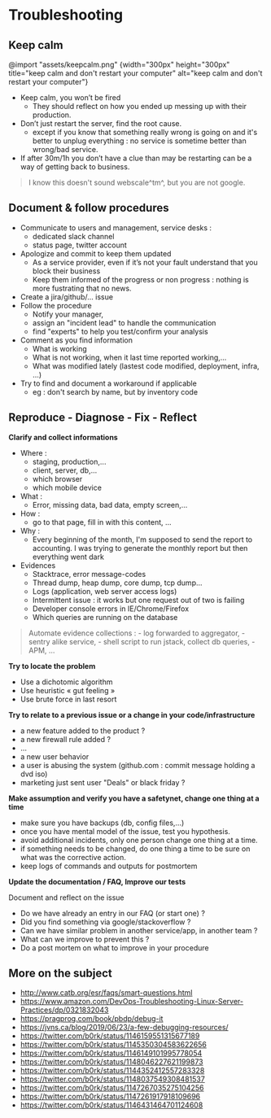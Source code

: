 
# Troubleshooting

## Keep calm

@import "assets/keepcalm.png" {width="300px" height="300px" title="keep calm and don't restart your computer" alt="keep calm and don't restart your computer"}

* Keep calm, you won’t be fired
   - They should reflect on how you ended up messing up with their production.
* Don’t just restart the server, find the root cause.
   - except if you know that something really wrong is going on and it's better to unplug everything : no service is sometime better than wrong/bad service.
* If after 30m/1h you don’t have a clue than may be restarting can be a way of getting back to business. 

> I know this doesn't sound webscale^tm^, but you are not google.


## Document & follow procedures

- Communicate to users and management, service desks : 
   - dedicated slack channel
   - status page, twitter account
- Apologize and commit to keep them updated
   - As a service provider, even if it’s not your fault understand that you block their business
   - Keep them informed of the progress or non progress : nothing is more fustrating that no news.
- Create a jira/github/... issue
- Follow the procedure
   - Notify your manager, 
   - assign an "incident lead" to handle the communication
   - find "experts" to help you test/confirm your analysis
- Comment as you find information 
   - What is working
   - What is not working, when it last time reported working,…
   - What was modified lately (lastest code modified, deployment, infra, …)
- Try to find and document a workaround if applicable 
   - eg : don't search by name, but by inventory code


## Reproduce - Diagnose - Fix - Reflect

**Clarify and collect informations**

 - Where : 
   - staging, production,... 
   - client, server, db,...
   - which browser
   - which mobile device
 - What :
   - Error, missing data, bad data, empty screen,…
 - How :
    - go to that page, fill in with this content, ... 
 - Why :
    - Every beginning of the month, I'm supposed to send the report to accounting. I was trying to generate the monthly report but then everything went dark    
 - Evidences
   - Stacktrace, error message-codes
   - Thread dump, heap dump, core dump, tcp dump...
   - Logs (application, web server access logs)
   - Intermittent issue : it works but one request out of two is failing
   - Developer console errors in IE/Chrome/Firefox
   - Which queries are running on the database

> Automate evidence collections : 
    - log forwarded to aggregator, 
    - sentry alike service, 
    - shell script to run jstack, collect db queries,
    - APM,
    ...

**Try to locate the problem**

* Use a dichotomic algorithm
* Use heuristic « gut feeling »
* Use brute force in last resort

**Try to relate to a previous issue or a change in your code/infrastructure**

* a new feature added to the product ? 
* a new firewall rule added ?
* ...
* a new user behavior
* a user is abusing the system (github.com : commit message holding a dvd iso)
* marketing just sent user "Deals" or black friday ?


**Make assumption and verify you have a safetynet, change one thing at a time**

* make sure you have backups (db, config files,...)
* once you have mental model of the issue, test you hypothesis.
* avoid additional incidents, only one person change one thing at a time.
* if something needs to be changed, do one thing a time to be sure on what was the corrective action.
* keep logs of commands and outputs for postmortem


**Update the documentation / FAQ, Improve our tests** 

Document and reflect on the issue

- Do we have already an entry in our FAQ (or start one) ?
- Did you find something via google/stackoverflow ?
- Can we have similar problem in another service/app, in another team ?
- What can we improve to prevent this ?
- Do a post mortem on what to improve in your procedure

## More on the subject

- http://www.catb.org/esr/faqs/smart-questions.html 
- https://www.amazon.com/DevOps-Troubleshooting-Linux-Server-Practices/dp/0321832043 
- https://pragprog.com/book/pbdp/debug-it 
- https://jvns.ca/blog/2019/06/23/a-few-debugging-resources/
- https://twitter.com/b0rk/status/1146159551315677189
- https://twitter.com/b0rk/status/1145350304583622656
- https://twitter.com/b0rk/status/1146149101995778054
- https://twitter.com/b0rk/status/1148046227621199873
- https://twitter.com/b0rk/status/1144352412557283328
- https://twitter.com/b0rk/status/1148037549308481537
- https://twitter.com/b0rk/status/1147267035275104256
- https://twitter.com/b0rk/status/1147261917918109696
- https://twitter.com/b0rk/status/1146431464701124608
